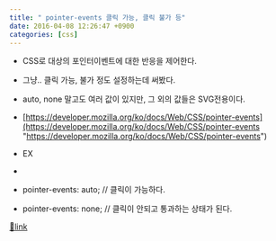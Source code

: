 ```yaml
---
title: " pointer-events 클릭 가능, 클릭 불가 등"
date: 2016-04-08 12:26:47 +0900
categories: [css]
---
```


- CSS로 대상의 포인터이벤트에 대한 반응을 제어한다.
- 그냥.. 클릭 가능, 불가 정도 설정하는데 써봤다.
- auto, none 말고도 여러 값이 있지만, 그 외의 값들은 SVG전용이다.

- [https://developer.mozilla.org/ko/docs/Web/CSS/pointer-events](https://developer.mozilla.org/ko/docs/Web/CSS/pointer-events "https://developer.mozilla.org/ko/docs/Web/CSS/pointer-events")
- EX
- 
- pointer-events: auto; // 클릭이 가능하다.
- pointer-events: none; // 클릭이 안되고 통과하는 상태가 된다.





[🔗link](http://www.mins01.com/mh/tech/read/989)